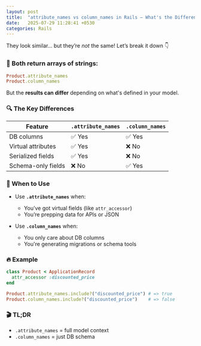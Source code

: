 ```yaml
---
layout: post
title:  "attribute_names vs column_names in Rails – What's the Difference?"
date:   2025-07-29 11:28:41 +0530
categories: Rails
---
```


They look similar… but they’re *not* the same!
Let’s break it down 👇

### 🧪 Both return arrays of strings:

```ruby
Product.attribute_names
Product.column_names
```

But the **results can differ** depending on what's defined in your model.

### 🔍 The Key Differences

| Feature              | `.attribute_names` | `.column_names` |
|----------------------|--------------------|------------------|
| DB columns           | ✅ Yes             | ✅ Yes           |
| Virtual attributes   | ✅ Yes             | ❌ No            |
| Serialized fields    | ✅ Yes             | ❌ No            |
| Schema-only fields   | ❌ No              | ✅ Yes           |

### 🎯 When to Use

- Use **`.attribute_names`** when:
  - You’ve got virtual fields (like `attr_accessor`)
  - You’re prepping data for APIs or JSON

- Use **`.column_names`** when:
  - You only care about DB columns
  - You're generating migrations or schema tools

### 🔥 Example

```ruby
class Product < ApplicationRecord
  attr_accessor :discounted_price
end

Product.attribute_names.include?("discounted_price") # => true
Product.column_names.include?("discounted_price")    # => false
```

### 🎬 TL;DR

- `.attribute_names` = full model context
- `.column_names` = just DB schema
